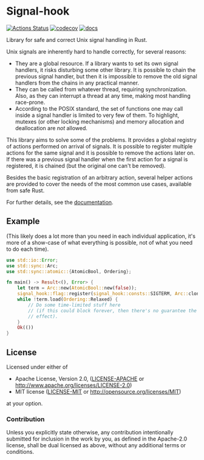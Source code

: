 # Signal-hook

[![Actions Status](https://github.com/vorner/signal-hook/workflows/test/badge.svg)](https://github.com/vorner/signal-hook/actions)
[![codecov](https://codecov.io/gh/vorner/signal-hook/branch/master/graph/badge.svg?token=3KA3R2D9fV)](https://codecov.io/gh/vorner/signal-hook)
[![docs](https://docs.rs/signal-hook/badge.svg)](https://docs.rs/signal-hook)

Library for safe and correct Unix signal handling in Rust.

Unix signals are inherently hard to handle correctly, for several reasons:

* They are a global resource. If a library wants to set its own signal handlers,
  it risks disturbing some other library. It is possible to chain the previous
  signal handler, but then it is impossible to remove the old signal handlers
  from the chains in any practical manner.
* They can be called from whatever thread, requiring synchronization. Also, as
  they can interrupt a thread at any time, making most handling race-prone.
* According to the POSIX standard, the set of functions one may call inside a
  signal handler is limited to very few of them. To highlight, mutexes (or other
  locking mechanisms) and memory allocation and deallocation are *not* allowed.

This library aims to solve some of the problems. It provides a global registry
of actions performed on arrival of signals. It is possible to register multiple
actions for the same signal and it is possible to remove the actions later on.
If there was a previous signal handler when the first action for a signal is
registered, it is chained (but the original one can't be removed).

Besides the basic registration of an arbitrary action, several helper actions
are provided to cover the needs of the most common use cases, available from
safe Rust.

For further details, see the [documentation](https://docs.rs/signal-hook).

## Example

(This likely does a lot more than you need in each individual application, it's
more of a show-case of what everything is possible, not of what you need to do
each time).

```rust
use std::io::Error;
use std::sync::Arc;
use std::sync::atomic::{AtomicBool, Ordering};

fn main() -> Result<(), Error> {
    let term = Arc::new(AtomicBool::new(false));
    signal_hook::flag::register(signal_hook::consts::SIGTERM, Arc::clone(&term))?;
    while !term.load(Ordering::Relaxed) {
        // Do some time-limited stuff here
        // (if this could block forever, then there's no guarantee the signal will have any
        // effect).
    }
    Ok(())
}
```

## License

Licensed under either of

 * Apache License, Version 2.0, ([LICENSE-APACHE](LICENSE-APACHE) or http://www.apache.org/licenses/LICENSE-2.0)
 * MIT license ([LICENSE-MIT](LICENSE-MIT) or http://opensource.org/licenses/MIT)

at your option.

### Contribution

Unless you explicitly state otherwise, any contribution intentionally
submitted for inclusion in the work by you, as defined in the Apache-2.0
license, shall be dual licensed as above, without any additional terms
or conditions.
